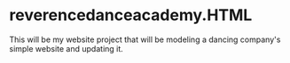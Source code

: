 # reverencedanceacademy.HTML
This will be my website project that will be modeling a dancing company's simple website and updating it.
